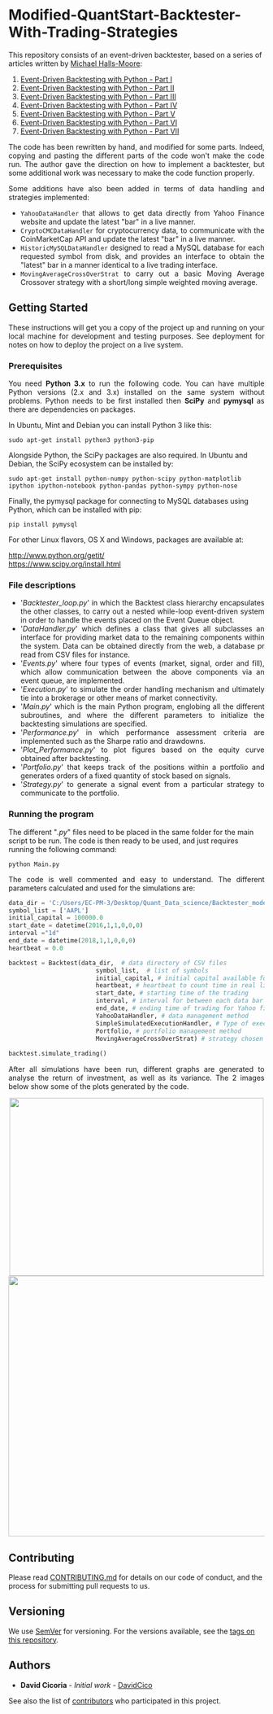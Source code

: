 # Modified-QuantStart-Backtester-With-Trading-Strategies

This repository consists of an event-driven backtester, based on a series of articles written by [Michael Halls-Moore](https://www.linkedin.com/in/michael-halls-moore-a275363/?originalSubdomain=hk):

1. [Event-Driven Backtesting with Python - Part I](http://www.quantstart.com/articles/Event-Driven-Backtesting-with-Python-Part-I)
2. [Event-Driven Backtesting with Python - Part II](http://www.quantstart.com/articles/Event-Driven-Backtesting-with-Python-Part-II)
3. [Event-Driven Backtesting with Python - Part III](http://www.quantstart.com/articles/Event-Driven-Backtesting-with-Python-Part-III)
4. [Event-Driven Backtesting with Python - Part IV](http://www.quantstart.com/articles/Event-Driven-Backtesting-with-Python-Part-IV)
5. [Event-Driven Backtesting with Python - Part V](http://www.quantstart.com/articles/Event-Driven-Backtesting-with-Python-Part-V)
6. [Event-Driven Backtesting with Python - Part VI](http://www.quantstart.com/articles/Event-Driven-Backtesting-with-Python-Part-VI)
7. [Event-Driven Backtesting with Python - Part VII](http://www.quantstart.com/articles/Event-Driven-Backtesting-with-Python-Part-VII)



<p align="justify">The code has been rewritten by hand, and modified for some parts. Indeed, copying and pasting the different parts of the code won't make the code run. The author gave the direction on how to implement a backtester, but some additional work was necessary to make the code function properly. 
  
<p align="justify">Some additions have also been added in terms of data handling and strategies implemented:</p>

<ul>
  <li><div align="justify"><code>YahooDataHandler</code> that allows to get data directly from Yahoo Finance website and update the latest "bar" in a live manner.</div></li>
  <li><div align="justify"><code>CryptoCMCDataHandler</code> for cryptocurrency data, to communicate with the CoinMarketCap API and update the latest "bar" in a live manner.</div></li>
  <li><div align="justify"><code>HistoricMySQLDataHandler</code> designed to read a MySQL database for each requested symbol from disk, and provides an interface to obtain the "latest" bar in a manner identical to a live trading interface.</div></li>
  <li><div align="justify"><code>MovingAverageCrossOverStrat</code> to carry out a basic Moving Average Crossover strategy with a
    short/long simple weighted moving average.</div></li>
</ul>


  
## Getting Started

<p align="justify">These instructions will get you a copy of the project up and running on your local machine for development and testing purposes. See deployment for notes on how to deploy the project on a live system.</p>

### Prerequisites

<p align="justify">You need <strong>Python 3.x</strong> to run the following code.  You can have multiple Python versions (2.x and 3.x) installed on the same system without problems. Python needs to be first installed then <strong>SciPy</strong> and <strong>pymysql</strong> as there are dependencies on packages.</p>

In Ubuntu, Mint and Debian you can install Python 3 like this:

    sudo apt-get install python3 python3-pip

Alongside Python, the SciPy packages are also required. In Ubuntu and Debian, the SciPy ecosystem can be installed by:

    sudo apt-get install python-numpy python-scipy python-matplotlib ipython ipython-notebook python-pandas python-sympy python-nose

Finally, the pymysql package for connecting to MySQL databases using Python, which can be installed with pip:
    
    pip install pymysql

For other Linux flavors, OS X and Windows, packages are available at:

http://www.python.org/getit/  
https://www.scipy.org/install.html



### File descriptions
<ul>
  
<li><div align="justify">'<em>Backtester_loop.py</em>' in which the Backtest class hierarchy encapsulates the other classes, to carry out a nested while-loop event-driven system in order to handle the events placed on the Event Queue object.</div></li>
    
<li><div align="justify">'<em>DataHandler.py</em>' which defines a class that gives all subclasses an interface for providing market data to the remaining components within the system. Data can be obtained directly from the web, a database pr read from CSV files for instance.</div></li>

<li><div align="justify">'<em>Events.py</em>' where four types of events (market, signal, order and fill), which allow communication between the above components via an event queue, are implemented.</div></li>

<li><div align="justify">'<em>Execution.py</em>' to simulate the order handling mechanism and ultimately tie into a brokerage or other
means of market connectivity.</div</li>

<li><div align="justify">'<em>Main.py</em>' which is the main Python program, englobing all the different subroutines, and where the different parameters to initialize the backtesting simulations are specified.</div</li>

<li><div align="justify">'<em>Performance.py</em>' in which performance assessment criteria are implemented such as the Sharpe ratio and drawdowns.</div</li>
  
<li><div align="justify">'<em>Plot_Performance.py</em>' to plot figures based on the equity curve obtained after backtesting.</div</li>
  
<li><div align="justify">'<em>Portfolio.py</em>' that keeps track of the positions within a portfolio and generates orders of a fixed quantity of stock based on signals.</div></li>

<li><div align="justify">'<em>Strategy.py</em>' to generate a signal event from a particular strategy to communicate to the portfolio.</div></li>


  



</ul>

### Running the program

The different "<em>.py</em>" files need to be placed in the same folder for the main script to be run. The code is then ready to be used, and just requires running the following command:

    python Main.py

<p align="justify">The code is well commented and easy to understand. The different parameters calculated and used for the simulations are:</p>

``` python
data_dir = 'C:/Users/EC-PM-3/Desktop/Quant_Data_science/Backtester_model/Data_directory' # Needs to be specified based on your own path
symbol_list = ['AAPL']
initial_capital = 100000.0
start_date = datetime(2016,1,1,0,0,0)
interval ="1d"
end_date = datetime(2018,1,1,0,0,0)
heartbeat = 0.0

backtest = Backtest(data_dir,  # data directory of CSV files
                        symbol_list,  # list of symbols
                        initial_capital, # initial capital available for trading
                        heartbeat, # heartbeat to count time in real live trading simulation
                        start_date, # starting time of the trading
                        interval, # interval for between each data bar
                        end_date, # ending time of trading for Yahoo finance data
                        YahooDataHandler, # data management method
                        SimpleSimulatedExecutionHandler, # Type of execution in relationship to broker
                        Portfolio, # portfolio management method
                        MovingAverageCrossOverStrat) # strategy chosen
    
backtest.simulate_trading() 
```

<p align="justify">After all simulations have been run, different graphs are generated to analyse the return of investment, as well as its variance. The 2 images below show some of the plots generated by the code.</p>

<p align="center">
<img src="https://github.com/DavidCico/Study-of-buy-and-hold-investment/blob/master/Example_Results/analytic_exp_gbm.png" width="500" height="350"> <img src="https://github.com/DavidCico/Study-of-buy-and-hold-investment/blob/master/Example_Results/Hists_fig2.jpg" width="512" height="512" >
</p>


## Contributing

Please read [CONTRIBUTING.md](https://github.com/DavidCico/Modified-QuantStart-Backtester-With-Trading-Strategies/blob/master/CONTRIBUTING.md) for details on our code of conduct, and the process for submitting pull requests to us.

## Versioning

We use [SemVer](http://semver.org/) for versioning. For the versions available, see the [tags on this repository](https://github.com/your/project/tags). 

## Authors

* **David Cicoria** - *Initial work* - [DavidCico](https://github.com/DavidCico)

See also the list of [contributors](https://github.com/DavidCico/Modified-QuantStart-Backtester-With-Trading-Strategies/graphs/contributors) who participated in this project.
